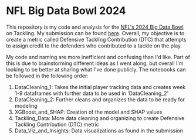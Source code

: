 # NFL Big Data Bowl 2024

This repository is my code and analysis for the [NFL's 2024 Big Data Bowl](https://www.kaggle.com/competitions/nfl-big-data-bowl-2024/overview) on Tackling. My submission can be found [here](https://www.kaggle.com/code/ricdur/defensive-tackling-contribution-dtc/). Overall, my objective is to create a metric called Defensive Tackling Contribution (DTC) that attempts to assign credit to the defenders who contributed to a tackle on the play.

My code and naming are more inefficient and confusing than I'd like. Part of this is due to brainstorming different ideas as I went along, but overall I'm looking to be better at sharing what I've done publicly. The notebooks can be followed in the following order:

  1) DataCleaning_1: Takes the initial player tracking data and creates week 1-9 dataframes with further data to be used in 'DataCleaning_2'
  2) DataCleaning_2: Further cleans and organizes the data to be ready for modeling
  3) XGBoost_and_SHAP: Creation of the model and SHAP values
  4) Tackling_Data: More data cleaning and organizing to create Defensive Tackling Contribution (DTC) metric
  5) Data_Viz_and_Insights: Data visualizations as found in the submission
